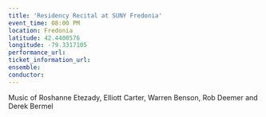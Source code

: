 ```yaml
---
title: 'Residency Recital at SUNY Fredonia'
event_time: 08:00 PM
location: Fredonia
latitude: 42.4400576
longitude: -79.3317105
performance_url: 
ticket_information_url: 
ensemble: 
conductor: 
---
```

Music of Roshanne Etezady, Elliott Carter, Warren Benson, Rob Deemer and Derek Bermel